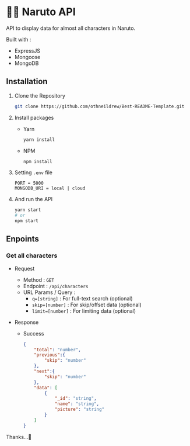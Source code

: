 # 🐱‍👤 Naruto API
API to display data for almost all characters in Naruto.

Built with :
- ExpressJS
- Mongoose
- MongoDB

## Installation
1. Clone the Repository
    ```bash
    git clone https://github.com/othneildrew/Best-README-Template.git
    ```
2. Install packages
    - Yarn
        ```bash
        yarn install
        ```
    - NPM
        ```bash
        npm install
        ```

3. Setting `.env` file
    ```env
    PORT = 5000
    MONGODB_URI = local | cloud
    ```
4. And run the API
    ```bash
    yarn start
    # or
    npm start
    ```

## Enpoints

### Get all characters
- Request
    - Method : `GET`
    - Endpoint : `/api/characters`
    - URL Params / Query : 
        - `q=[string]` : For full-text search (optional)
        - `skip=[number]` : For skip/offset data (optional)
        - `limit=[number]` : For limiting data (optional)

- Response
    - Success
        ```json
        {
            "total": "number",
            "previous":{
                "skip": "number"
            },
            "next":{
                "skip": "number"
            },
            "data": [
                {
                    "_id": "string",
                    "name": "string",
                    "picture": "string"
                }
            ]
        }
        ```


Thanks...🙏